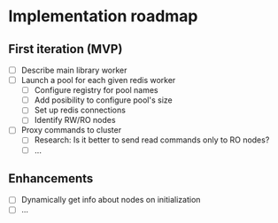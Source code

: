 # Implementation roadmap

## First iteration (MVP)

- [ ] Describe main library worker
- [ ] Launch a pool for each given redis worker
  - [ ] Configure registry for pool names
  - [ ] Add posibility to configure pool's size
  - [ ] Set up redis connections
  - [ ] Identify RW/RO nodes
- [ ] Proxy commands to cluster
  - [ ] Research: Is it better to send read commands only to RO nodes?
  - [ ] ...

## Enhancements

- [ ] Dynamically get info about nodes on initialization
- [ ] ...
